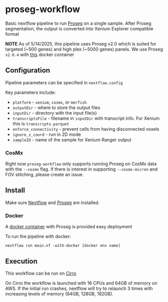 # proseg-workflow
Basic nextflow pipeline to run [Proseg](https://github.com/dcjones/proseg) on a single sample.
After Proseg segmentation, the output is converted into Xenium Explorer compatible format

**NOTE** As of 5/14/2025, this pipeline uses Proseg v2.0 which is suited for targeted (~500 genes) and high plex (~5000 genes) panels.
We use Proseg `v2.0.4` with [this](ghcr.io/dcjones/proseg:v2.0.5) docker container

## Configuration
Pipeline parameters can be specified in `nextflow.config`

Key parameters include:
* `platform` - `xenium`, `cosmx`, or `merfish`
* `outputDir` - where to store the output files
* `inputDir` - directory with the input file(s)
* `transcriptsFile` - filename in `inputDir` with transcript info. For Xenium this is `transcripts.parquet`
* `enforce_connectivity` - prevent cells from having disconnected voxels
* `ignore_z_coord` - run in 2D mode
* `sampleID` - name of the sample for Xenium Ranger output

### CosMx
Right now `proseg-workflow` only supports running Proseg on CosMx data with the `--cosmx` flag. If there is interest
in supporting `--cosmx-micron` and FOV stitching, please create an issue. 

## Install
Make sure [Nextflow](https://github.com/nextflow-io/nextflow) and [Proseg](https://github.com/dcjones/proseg) are installed.

### Docker
A [docker container](https://hub.docker.com/repository/docker/tbencomo/proseg/general) with Proseg is provided easy deployment

To run the pipeline with docker:
```
nextflow run main.nf -with-docker [docker env name]
```

## Execution
This workflow can be run on [Cirro](https://cirro.bio/)

On Cirro the workflow is launched with 16 CPUs and 64GB of memory on AWS. If the initial run crashes, nextflow will try to relaunch 3 times with increasing levels of memory (64GB, 128GB, 192GB).
